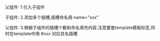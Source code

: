 父组件:
1.引入子组件

子组件:
2.添加多个插槽,插槽命名用 name="xxx"

父组件:
3.根据子组件的插槽个数和命名填充内容,注意要套template模板标签,同时在template中用 #xxx 对应具名插槽